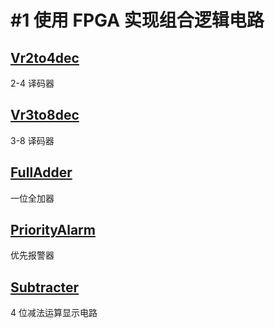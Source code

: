 # #1 使用 FPGA 实现组合逻辑电路

## [Vr2to4dec](./Vr2to4dec/)

2-4 译码器

## [Vr3to8dec](./Vr3to8dec/)

3-8 译码器

## [FullAdder](./FullAdder/)

一位全加器

## [PriorityAlarm](./PriorityAlarm/)

优先报警器

## [Subtracter](./Subtracter/)

4 位减法运算显示电路
